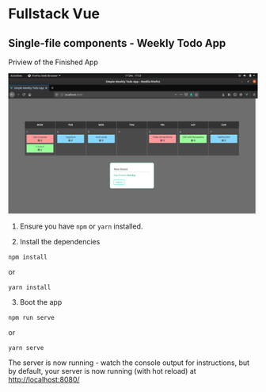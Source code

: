 # Fullstack Vue

## Single-file components - Weekly Todo App

Priview of the Finished App

![](/src/assets/images/homepage.png)



1. Ensure you have `npm` or `yarn` installed.

2. Install the dependencies

````
npm install
````

or

```
yarn install
```
3. Boot the app

````
npm run serve
````

or

```
yarn serve
```

The server is now running - watch the console output for instructions, but by default, your server is now running (with hot reload) at [http://localhost:8080/](http://localhost:8080/)
